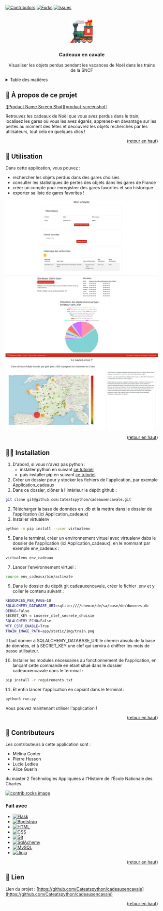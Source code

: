 <a id="readme-top"></a>

[![Contributors](https://img.shields.io/github/contributors/Cateatspython/cadeauxencavale.svg?style=for-the-badge)](https://github.com/Cateatspython/cadeauxencavale/graphs/contributors)
[![Forks](https://img.shields.io/github/forks/Cateatspython/cadeauxencavale.svg?style=for-the-badge)](https://github.com/Cateatspython/cadeauxencavale/network/members)
[![Issues](https://img.shields.io/github/issues/Cateatspython/cadeauxencavale.svg?style=for-the-badge)](https://github.com/Cateatspython/cadeauxencavale/issues)



<!-- PROJECT LOGO -->
<br />
<div align="center">
  <a href="https://github.com/Cateatspython/cadeauxencavale">
    <img src="app/static/img/train.png" alt="Logo" width="80" height="80">
  </a>

<h3 align="center">Cadeaux en cavale</h3>

  <p align="center">
    Visualiser les objets perdus pendant les vacances de Noël dans les trains de la SNCF
  </p>
</div>


<!-- TABLE OF CONTENTS -->
<details>
  <summary>Table des matières</summary>
  <ol>
    <li>
      <a href="#about-the-project">À propos de ce projet</a>
    </li>
    <li><a href="#usage">Utilisation</a></li>
    <li><a href="#getting-started">Installation</a></li>
    <li><a href="#contributing">Contributeurs</a></li>
    <li><a href="#contact">Lien</a></li>
  </ol>
</details>



<!-- ABOUT THE PROJECT -->
<span id="about-the-project"></a>
## 🎁 À propos de ce projet

[![Product Name Screen Shot][product-screenshot]](https://example.com)

Retrouvez les cadeaux de Noël que vous avez perdus dans le train, localisez les gares où vous les avez égarés, apprenez-en davantage sur les pertes au moment des fêtes et découvrez les objets recherchés par les utilisateurs, tout cela en quelques clics !

<p align="right">(<a href="#readme-top">retour en haut</a>)</p>

<span id="usage"></a>
## 🎄 Utilisation

<!--description des fonctionnalités-->

Dans cette application, vous pouvez : 
* rechercher les objets perdus dans des gares choisies
* consulter les statistiques de pertes des objets dans les gares de France
* créer un compte pour enregistrer des gares favorites et son historique
* exporter sa liste de gares favorites !

![Image](./app/static/img/page_moncompte.png)
![Image](./app/static/img/page_recherche.png)
![Image](./app/static/img/page_saviez-vous.png)

<p align="right">(<a href="#readme-top">retour en haut</a>)</p>


<!-- GETTING STARTED -->
<span id="getting-started"></a>
## 🧑‍🎄 Installation

1. D'abord, si vous n'avez pas python : 
    - installer python en suivant <a href="https://www.docstring.fr/formations/faq/configuration/comment-installer-python-sur-mon-ordinateur/">ce tutoriel</a>
    - puis installer pip en suivant <a href="https://docs.python.org/fr/dev/installing/index.html">ce tutoriel</a>
2. Créer un dossier pour y stocker les fichiers de l'application, par exemple Application_cadeaux
3. Dans ce dossier, clôner à l'intérieur le dépôt github  :
  ```sh
  git clone git@github.com:Cateatspython/cadeauxencavale.git
  ```
2. Télécharger la base de données en .db et la mettre dans le dossier de l'application (ici Application_cadeaux)
3. Installer virtualenv
  ```sh
  python -m pip install --user virtualenv
  ```
5. Dans le terminal, créer un environnement virtuel avec virtualenv dabs le dossier de l'application (ici Application_cadeaux), en le nommant par exemple env_cadeaux :
  ```sh
  virtualenv env_cadeaux
  ```
7. Lancer l'environnement virtuel :
  ```sh
  source env_cadeaux/bin/activate
  ```
9. Dans le dossier du dépôt git cadeauxencavale, créer le fichier .env et y coller le contenu suivant :
  ```sh
  RESOURCES_PER_PAGE=10
  SQLALCHEMY_DATABASE_URI=sqlite:////chemin/de/sa/base/de/donnees.db
  DEBUG=False
  SECRET_KEY = inserer_clef_secrete_choisie
  SQLALCHEMY_ECHO=False
  WTF_CSRF_ENABLE=True
  TRAIN_IMAGE_PATH=app/static/img/train.png
  ```
Il faut donner à SQLALCHEMY_DATABASE_URI le chemin absolu de la base de données, et à SECRET_KEY une clef qui servira à chiffrer les mots de passe utilisateur.

10. Installer les modules nécessaires au fonctionnement de l'application, en lançant cette commande en étant situé dans le dossier cadeauxencavale dans le terminal : 
  ```sh
  pip install -r requirements.txt
  ```
11. Et enfin lancer l'application en copiant dans le terminal :
  ```sh
  python3 run.py
  ```

Vous pouvez maintenant utiliser l'application ! 

<p align="right">(<a href="#readme-top">retour en haut</a>)</p>



<!-- CONTRIBUTING -->
<span id="contributing"></a>
## 🚂 Contributeurs

Les contributeurs à cette application sont :
* Mélina Conter
* Pierre Husson
* Lucie Ledieu
* Alice Guerin

du master 2 Technologies Appliquées à l'Histoire de l'École Nationale des Chartes.


<a href="https://github.com/Cateatspython/cadeauxencavale/graphs/contributors">
  <img src="https://contrib.rocks/image?repo=Cateatspython/cadeauxencavale" alt="contrib.rocks image" />
</a>

<span id="about-the-project"></a>
### Fait avec

* [![Flask](https://img.shields.io/badge/Flask-000?logo=flask&logoColor=fff)](#)
* [![Bootstrap](https://img.shields.io/badge/Bootstrap-7952B3?logo=bootstrap&logoColor=fff)](#)
* [![HTML](https://img.shields.io/badge/HTML-%23E34F26.svg?logo=html5&logoColor=white)](#)
* [![CSS](https://img.shields.io/badge/CSS-1572B6?logo=css3&logoColor=fff)](#)
* [![Git](https://img.shields.io/badge/Git-F05032?logo=git&logoColor=fff)](#)
* [![SqlAchemy](https://img.shields.io/badge/sqlalchemy-D71F00?style=flat&logo=sqlalchemy&logoColor=white)](#)
* [![MySQL](https://img.shields.io/badge/-MySQL-4479A1?style=flat&logo=mysql&labelColor=4479A1&logoColor=FFF)](#)
* [![Jinja](https://img.shields.io/badge/jinja-white.svg?style=flat&logo=jinja&logoColor=B41717)](#)

<p align="right">(<a href="#readme-top">retour en haut</a>)</p>


<!-- CONTACT -->
<span id="contact"></a>
## 🦌 Lien

Lien du projet : [https://github.com/Cateatspython/cadeauxencavale](https://github.com/Cateatspython/cadeauxencavale)

<p align="right">(<a href="#readme-top">retour en haut</a>)</p>
